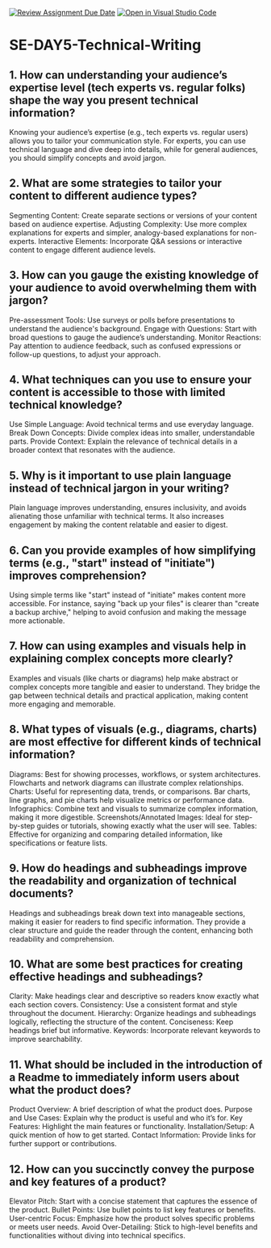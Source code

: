 [![Review Assignment Due Date](https://classroom.github.com/assets/deadline-readme-button-22041afd0340ce965d47ae6ef1cefeee28c7c493a6346c4f15d667ab976d596c.svg)](https://classroom.github.com/a/zsAR-pyY)
[![Open in Visual Studio Code](https://classroom.github.com/assets/open-in-vscode-2e0aaae1b6195c2367325f4f02e2d04e9abb55f0b24a779b69b11b9e10269abc.svg)](https://classroom.github.com/online_ide?assignment_repo_id=15712191&assignment_repo_type=AssignmentRepo)
# SE-DAY5-Technical-Writing
## 1. How can understanding your audience’s expertise level (tech experts vs. regular folks) shape the way you present technical information?
Knowing your audience’s expertise (e.g., tech experts vs. regular users) allows you to tailor your communication style. For experts, you can use technical language and dive deep into details, while for general audiences, you should simplify concepts and avoid jargon.

## 2. What are some strategies to tailor your content to different audience types?
Segmenting Content: Create separate sections or versions of your content based on audience expertise.
Adjusting Complexity: Use more complex explanations for experts and simpler, analogy-based explanations for non-experts.
Interactive Elements: Incorporate Q&A sessions or interactive content to engage different audience levels.

## 3. How can you gauge the existing knowledge of your audience to avoid overwhelming them with jargon?
Pre-assessment Tools: Use surveys or polls before presentations to understand the audience's background.
Engage with Questions: Start with broad questions to gauge the audience’s understanding.
Monitor Reactions: Pay attention to audience feedback, such as confused expressions or follow-up questions, to adjust your approach.

## 4. What techniques can you use to ensure your content is accessible to those with limited technical knowledge?
Use Simple Language: Avoid technical terms and use everyday language.
Break Down Concepts: Divide complex ideas into smaller, understandable parts.
Provide Context: Explain the relevance of technical details in a broader context that resonates with the audience.

## 5. Why is it important to use plain language instead of technical jargon in your writing?
Plain language improves understanding, ensures inclusivity, and avoids alienating those unfamiliar with technical terms. It also increases engagement by making the content relatable and easier to digest.

## 6. Can you provide examples of how simplifying terms (e.g., "start" instead of "initiate") improves comprehension?
Using simple terms like "start" instead of "initiate" makes content more accessible. For instance, saying "back up your files" is clearer than "create a backup archive," helping to avoid confusion and making the message more actionable.

## 7. How can using examples and visuals help in explaining complex concepts more clearly?
Examples and visuals (like charts or diagrams) help make abstract or complex concepts more tangible and easier to understand. They bridge the gap between technical details and practical application, making content more engaging and memorable.

## 8. What types of visuals (e.g., diagrams, charts) are most effective for different kinds of technical information?
Diagrams: Best for showing processes, workflows, or system architectures. Flowcharts and network diagrams can illustrate complex relationships.
Charts: Useful for representing data, trends, or comparisons. Bar charts, line graphs, and pie charts help visualize metrics or performance data.
Infographics: Combine text and visuals to summarize complex information, making it more digestible.
Screenshots/Annotated Images: Ideal for step-by-step guides or tutorials, showing exactly what the user will see.
Tables: Effective for organizing and comparing detailed information, like specifications or feature lists.

## 9. How do headings and subheadings improve the readability and organization of technical documents?
Headings and subheadings break down text into manageable sections, making it easier for readers to find specific information. They provide a clear structure and guide the reader through the content, enhancing both readability and comprehension.

## 10. What are some best practices for creating effective headings and subheadings?
Clarity: Make headings clear and descriptive so readers know exactly what each section covers.
Consistency: Use a consistent format and style throughout the document.
Hierarchy: Organize headings and subheadings logically, reflecting the structure of the content.
Conciseness: Keep headings brief but informative.
Keywords: Incorporate relevant keywords to improve searchability.

## 11. What should be included in the introduction of a Readme to immediately inform users about what the product does?
Product Overview: A brief description of what the product does.
Purpose and Use Cases: Explain why the product is useful and who it’s for.
Key Features: Highlight the main features or functionality.
Installation/Setup: A quick mention of how to get started.
Contact Information: Provide links for further support or contributions.

## 12. How can you succinctly convey the purpose and key features of a product?
Elevator Pitch: Start with a concise statement that captures the essence of the product.
Bullet Points: Use bullet points to list key features or benefits.
User-centric Focus: Emphasize how the product solves specific problems or meets user needs.
Avoid Over-Detailing: Stick to high-level benefits and functionalities without diving into technical specifics.
